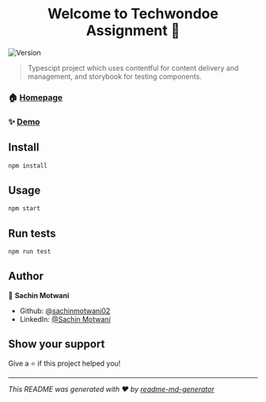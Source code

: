<h1 align="center">Welcome to Techwondoe Assignment 👋</h1>
<p>
  <img alt="Version" src="https://img.shields.io/badge/version-0.1.0-blue.svg?cacheSeconds=2592000" />
</p>

> Typescipt project which uses contentful for content delivery and  management, and storybook for testing components.

### 🏠 [Homepage](https://github.com/sachinmotwani02/techwondoe-assignment)

### ✨ [Demo](https://techwondoeweb-assignment.netlify.app/)

## Install

```sh
npm install
```

## Usage

```sh
npm start
```

## Run tests

```sh
npm run test
```

## Author

👤 **Sachin Motwani**

* Github: [@sachinmotwani02](https://github.com/sachinmotwani02)
* LinkedIn: [@Sachin Motwani](https://linkedin.com/in/sachin-motwani-609863194)

## Show your support

Give a ⭐️ if this project helped you!

***
_This README was generated with ❤️ by [readme-md-generator](https://github.com/kefranabg/readme-md-generator)_